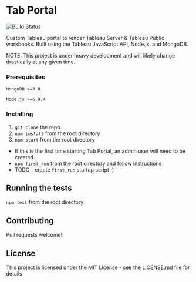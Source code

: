 # Tab Portal
[![Build Status](https://travis-ci.org/erictempleton1/tab_portal.svg?branch=master)](https://travis-ci.org/erictempleton1/tab_portal)

Custom Tableau portal to render Tableau Server & Tableau Public workbooks. Built using the Tableau JavaScript API, Node.js, and MongoDB.

NOTE: This project is under heavy development and will likely change drastically at any given time.

### Prerequisites

```
MongoDB >=3.0
```
```
Node.js >=6.9.4
```

### Installing

1. `git clone` the repo
2. `npm install` from the root directory
3. `npm start` from the root directory
  * If this is the first time starting Tab Portal, an admin user will need to be created.
  * `npm first_run` from the root directory and follow instructions
  * TODO - create `first_run` startup script :)

## Running the tests

`npm test` from the root directory

## Contributing

Pull requests welcome!

## License

This project is licensed under the MIT License - see the [LICENSE.md](LICENSE.md) file for details
